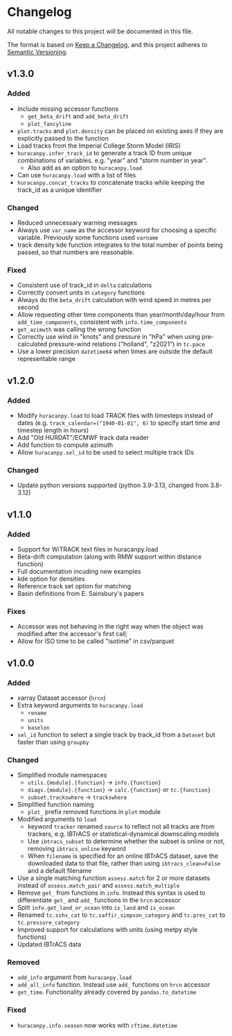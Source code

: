 # Changelog

All notable changes to this project will be documented in this file.

The format is based on [Keep a Changelog](https://keepachangelog.com/en/1.1.0/),
and this project adheres to [Semantic Versioning](https://semver.org/spec/v2.0.0.html).


## v1.3.0
### Added
- Include missing accessor functions
  - `get_beta_drift` and `add_beta_drift`
  - `plot_fancyline`
- `plot.tracks` and `plot.density` can be placed on existing axes if they are explicitly passed to the function
- Load tracks from the Imperial College Storm Model (IRIS)
- `huracanpy.infer_track_id` to generate a track ID from unique combinations of variables. e.g. "year" and "storm number in year".
  - Also add as an option to `huracanpy.load`
- Can use `huracanpy.load` with a list of files
- `huracanpy.concat_tracks` to concatenate tracks while keeping the track_id as a unique identifier

### Changed
- Reduced unnecessary warning messages
- Always use `var_name` as the accessor keyword for choosing a specific variable. Previously some functions used `varname`
- track density kde function integrates to the total number of points being passed, so that numbers are reasonable.

### Fixed
- Consistent use of track_id in `delta` calculations
- Correctly convert units in `category` functions
- Always do the `beta_drift` calculation with wind speed in metres per second
- Allow requesting other time components than year/month/day/hour from `add_time_components`, consistent with `info.time_components`
- `get_azimuth` was calling the wrong function
- Correctly use wind in "knots" and pressure in "hPa" when using pre-calculated pressure-wind relations ("holland", "z2021") in `tc.pace`
- Use a lower precision `datetime64` when times are outside the default representable range

## v1.2.0
### Added
- Modify `huracanpy.load` to load TRACK files with timesteps instead of dates  (e.g. `track_calendar=("1940-01-01", 6)` to specify start time and timestep length in hours)
- Add "Old HURDAT"/ECMWF track data reader
- Add function to compute azimuth
- Allow `huracanpy.sel_id` to be used to select multiple track IDs

### Changed
- Update python versions supported (python 3.9-3.13, changed from 3.8-3.12)

## v1.1.0 
### Added
- Support for WiTRACK text files in huracanpy.load
- Beta-drift computation (along with RMW support within distance function)
- Full documentation incuding new examples
- kde option for densities
- Reference track set option for matching
- Basin definitions from E. Sainsbury's papers

### Fixes
- Accessor was not behaving in the right way when the object was modified after the accessor's first call;
- Allow for ISO time to be called "isotime" in csv/parquet

## v1.0.0
### Added
- xarray Dataset accessor (`hrcn`)
- Extra keyword arguments to `huracanpy.load`
  - `rename`
  - `units`
  - `baselon`
- `sel_id` function to select a single track by track_id from a `Dataset` but faster than using `groupby`

### Changed
- Simplified module namespaces
  - `utils.{module}.{function}` -> `info.{function}`
  - `diags.{module}.{function}` -> `calc.{function}` or `tc.{function}`
  - `subset.trackswhere` -> `trackswhere`
- Simplified function naming
  - `plot_` prefix removed functions in `plot` module
- Modified arguments to `load`
  - keyword `tracker` renamed `source` to reflect not all tracks are from trackers, e.g. IBTrACS or statistical-dynamical downscaling models
  - Use `ibtracs_subset` to determine whether the subset is online or not, removing `ibtracs_online` keyword
  - When `filename` is specified for an online IBTrACS dataset, save the downloaded data to that file, rather than using `ibtracs_clean=False` and a default filename
- Use a single matching function `assess.match` for 2 or more datasets instead of `assess.match_pair` and `assess.match_multiple`
- Remove `get_` from functions in `info`. Instead this syntax is used to differentiate `get_` and `add_` functions in the `hrcn` accessor
- Split `info.get_land_or_ocean` into `is_land` and `is_ocean`
- Renamed `tc.sshs_cat` to `tc.saffir_simpson_category` and `tc.pres_cat` to `tc.pressure_category`
- Improved support for calculations with units (using metpy style functions)
- Updated IBTrACS data

### Removed
- `add_info` argument from `huracanpy.load`
- `add_all_info` function. Instead use `add_` functions on `hrcn` accessor
- `get_time`. Functionality already covered by `pandas.to_datetime`

### Fixed
- `huracanpy.info.season` now works with `cftime.datetime`
